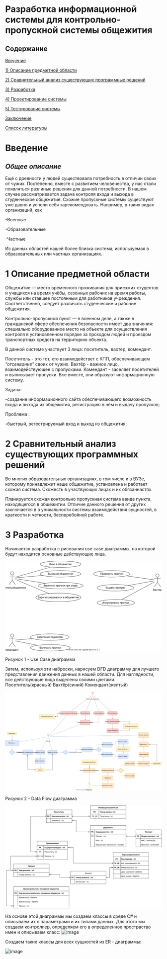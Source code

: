 # Разработка информационной системы для контрольно-пропускной системы общежития

## Содержание
[Введение](#introdution) 

[1) Описание предметной области](#domainDescription) 


[2) Сравнительный анализ существующих программных решений](#existSoftware) 


[3) Разработка](#Development)


[4) Проектирование системы](#Systemdesign)


[5) Тестирование системы](#Checkingandtestingthesystem)


[Заключение](#Conclusion)


[Список литературы](#Listofliterature)

<a name="introdution"/>

# Введение

## *Общее описание*
Ещё с древности у людей существовала потребность в отличии своих от чужих. Постепенно, вместе с развитием человечества,
у нас стали появляться разлиные решения для данной потребности. В нашем случае рассматривается задача контроля входа и выхода в студенческое
общежитие. Схожие пропускные системы существуют уже давно и успели себя зарекомендовать. Например, в таких видах организаций, как
</p>-Военные
</p>-Образовательные
</p>-Частные
</p> Из данных областей нашей более близка система, используемая в образовательных или частных организациях.

<a name="domainDescription"/>

# 1 Описание предметной области

Общежи́тие — место временного проживания для приезжих студентов и учащихся на время учёбы, сезонных рабочих на время работы, службы или ставшее постоянным для работников учреждения. Соответственно, следует различать студенческие и рабочие общежития.

Контрольно-пропускной пункт — в военном деле, а также в гражданской сфере обеспечения безопасности имеет два значения: специально оборудованное место на объекте для осуществления контроля в установленном порядке за проходом людей и проездом транспортных средств на территорию объекта.

В данной системе участвует 3 лица: посетитель, вахтёр, комендант.

Посетитель - это тот, кто взаимодействет с КПП, обеспечивающем *"отсеивание"* своих от чужих. Вахтёр - важное лицо, взаимодействующее с пропусками.
Комендант - заселяет посетителей и выписывает пропуски. Все вместе, они образуют информационную систему.

Задача:

-создание информационного сайта обеспечивающего возможность входа и выхода из общежития, регистрацию в нём и выдачу пропусков;

Проблема :

-быстрый, регестрируемый вход и выход из общежития;

<a name="existSoftware"/>

# 2 Сравнительный анализ существующих программных решений

Во многих образовательных организациях, в том числе и в ВУЗе, которому принадлежит наше общежитие, установлена и работает схожая система.
Схожесть в участвующих лицах и их обязаннастях. 

Планируется схожая контрольно пропускная система ввиде пункта, находящегося в общежитии. Отличие данного решения от других заключается в
в уникальности системы взаимодействия сущностей, в краткости и четкости, бесперебойной работе.
                                                                  
<a name="Development"/>

# 3 Разработка

Начинается разработка с рисования use case диаграммы, на которой будут находится основные действующие лица.

![image](https://github.com/jsfrau/Zamay/blob/main/Pictures/UseCase.drawio.svg)

Рисунок 1 - Use Case диаграмма

Затем, используя эти наброски, нарисуем DFD диаграмму для лучшего представления движения данных в нашей области.
Для наглядности, все действующие лица выделены своими цветами. Посетитель(красный) Вахтёр(синий) Комендант(желтый)

![image](https://github.com/jsfrau/Zamay/blob/main/Pictures/KPP_DFD.drawio.svg)

Рисунок 2 - Data Flow диаграмма

![image](https://github.com/jsfrau/Zamay/blob/main/Pictures/KPP_ER.svg)

На основе этой диаграммы мы создаем классы в среде C# и описываем их с параметрами и их типами данных. Для этого мы создаем контроллер, определяем его в определенное простраство имен и описываем класс:
![image](https://user-images.githubusercontent.com/91096338/144388490-6c1444ef-a54d-448e-bc9b-d6aa5121822b.png)

Создаем такие классы для всех сущностей из ER - диаграммы:

![image](https://user-images.githubusercontent.com/91096338/144388523-524a8295-da67-438e-a3f2-212fdf86ea5d.png)
